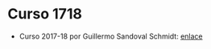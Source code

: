# Curso 1718

 - Curso 2017-18 por Guillermo Sandoval Schmidt: [enlace](https://github.com/Gsandoval96/TSI-UGR)
